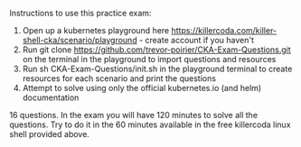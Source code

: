 Instructions to use this practice exam:
1) Open up a kubernetes playground here https://killercoda.com/killer-shell-cka/scenario/playground - create account if you haven't
2) Run git clone https://github.com/trevor-poirier/CKA-Exam-Questions.git on the terminal in the playground to import questions and resources
3) Run sh CKA-Exam-Questions/init.sh in the playground terminal to create resources for each scenario and print the questions
4) Attempt to solve using only the official kubernetes.io (and helm) documentation

16 questions. In the exam you will have 120 minutes to solve all the questions. Try to do it in the 60 minutes
available in the free killercoda linux shell provided above.
